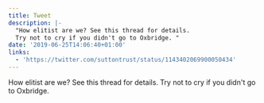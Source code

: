 ```yaml
---
title: Tweet
description: |-
  "How elitist are we? See this thread for details.
  Try not to cry if you didn't go to Oxbridge. "
date: '2019-06-25T14:06:40+01:00'
links:
  - 'https://twitter.com/suttontrust/status/1143402069900050434'
---
```

How elitist are we? See this thread for details.
Try not to cry if you didn't go to Oxbridge. 
